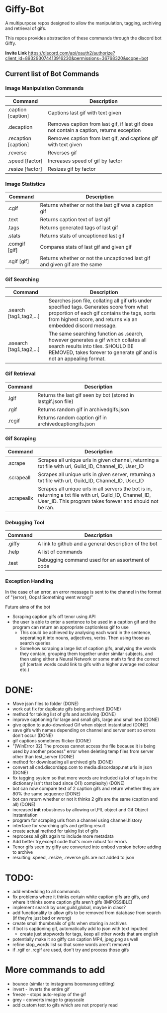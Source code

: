 # Giffy-Bot
A multipurpose repos designed to allow the manipulation, tagging, archiving and retrieval of gifs.

This repos provides abstraction of these commands through the discord bot Giffy.

**Invite Link**
https://discord.com/api/oauth2/authorize?client_id=893293074413916230&permissions=36768320&scope=bot

## Current list of Bot Commands
### Image Manipulation Commands
| Command  | Description |
| ------------- | ------------- |
| .caption [caption] | Captions last gif with text given  |
| .decaption | Removes caption from last gif, if last gif does not contain a caption, returns exception |
| .recaption [caption] | Removes caption from last gif, and captions gif with text given  |
| .reverse  | Reverses gif  |
| .speed [factor] | Increases speed of gif by factor  |
| .resize [factor] | Resizes gif by factor |

### Image Statistics
| Command  | Description |
| ------------- | ------------- |
| .cgif  | Returns whether or not the last gif was a caption gif  |
| .text  | Returns caption text of last gif  |
| .tags  | Returns generated tags of last gif  |
| .stats  | Returns stats of uncaptioned last gif  |
| .comgif [gif]  | Compares stats of last gif and given gif  |
| .sgif [gif]  | Returns whether or not the uncaptioned last gif and given gif are the same  |

### Gif Searching
| Command  | Description |
| ------------- | ------------- |
| .search [tag1,tag2,...]  | Searches json file, collating all gif urls under specified tags. Generates score from what proportion of each gif contains the tags, sorts from highest score, and returns via an embedded discord message.  |
| .asearch [tag1,tag2,...]  | The same searching function as .search, however generates a gif which collates all search results into tiles. SHOULD BE REMOVED, takes forever to generate gif and is not an appealing format.  |

### Gif Retrieval
| Command  | Description |
| ------------- | ------------- |
| .lgif  | Returns the last gif seen by bot (stored in lastgif.json file)  |
| .rgif  | Returns random gif in archivedgifs.json  |
| .rcgif  | Returns random caption gif in archivedcaptiongifs.json  |

### Gif Scraping
| Command  | Description |
| ------------- | ------------- |
| .scrape  | Scrapes all unique urls in given channel, returning a txt file with url, Guild_ID, Channel_ID, User_ID  |
| .scrapeall  | Scrapes all unique urls in given server, returning a txt file with url, Guild_ID, Channel_ID, User_ID  |
| .scrapeallx  | Scrapes all unique urls in all servers the bot is in, returning a txt file with url, Guild_ID, Channel_ID, User_ID. This program takes forever and should not be ran.  |

### Debugging Tool
| Command  | Description |
| ------------- | ------------- |
| .giffy  | A link to github and a general description of the bot  |
| .help  | A list of commands  |
| .test  | Debugging command used for an assortment of code  |

### Exception Handling
In the case of an error, an error message is sent to the channel in the format of 
"{error}, Oops! Something went wrong!" 

Future aims of the bot
- Scraping caption gifs off tenor using API
- the user is able to enter a sentence to be used in a caption gif and the program can return an appropriate captionless gif to use
    - This could be achieved by analysing each word in the sentence, seperating it into nouns, adjectives, verbs. Then using those as search queries
    - Somehow scraping a large list of caption gifs, analysing the words they contain, grouping them together under similar subjects, and then using either a Neural Network or some math to find the correct gif (certain words could link to gifs with a higher average red colour etc.) 

# DONE:
- Move json files to folder (DONE)
- work out fix for duplicate gifs being archived (DONE)
- method for taking list of gifs and archiving (DONE)
- improve captioning for large and small gifs, large and small text (DONE)
- give option to auto-download Gif when object instantiated (DONE)
- save gifs with names depending on channel and server sent so errors don't occur (DONE)
- gif captions sometimes flicker (DONE)
- "[WinError 32] The process cannot access the file because it is being used by another process" error when deleting temp files from server other than test_server (DONE)
- method for downloading all archived gifs (DONE)
- convert all cnd.discordapp.com to media.discordapp.net urls in json (DONE)
- fix tagging system so that more words are included (a lot of tags in the dictionary isn't that bad since O(1) complexity) (DONE)
- bot can now compare text of 2 caption gifs and return whether they are 80% the same sequence (DONE)
- bot can return whether or not it thinks 2 gifs are the same (caption and all) (DONE)
- increased __init__ robustness by allowing url,PIL object and Gif Object instantiation
- program for scraping urls from a channel using channel.history
- interface for searching gifs and getting result
- create actual method for taking list of gifs
- reprocess all gifs again to include more metadata
- Add better try,except code that's more robust for errors
- Tenor gifs seen by giffy are converted into embed version before adding to archive
- resulting .speed, .resize, .reverse gifs are not added to json

# TODO:
- add embedding to all commands
- fix problems where it thinks certain white caption gifs are gifs, and where it thinks some caption gifs aren't gifs (IMPOSSIBLE)
- implement search by user,guild,global, maybe in class?
- add functionality to allow gifs to be removed from database from search (if they're just bad or wrong)
- create small thumbnails of gifs when storing in archives
- if bot is captioning gif, automatically add to json with text inputted
    - create just stopwords for tags, keep all other words that are english
- potentially make it so giffy can caption MP4, jpeg,png as well
- refine stop_words list so that some words aren't removed
- if .rgif or .rcgif are used, don't try and process those gifs

# More commands to add
- bounce (similar to instagrams boomarang editing)
- invert - inverts the entire gif
- freeze - stops auto-replay of the gif
- grey - converts image to grayscale
- add custom text to gifs which are not properly read
